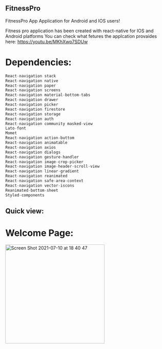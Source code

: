 ## FitnessPro
FitnessPro App Application for Android and IOS users!

Fitness pro application has been created with react-native for IOS and Android platforms
You can check what fetures the applcation provaides here: https://youtu.be/MKhXwp7SDUw

# Dependencies:
```javascript
React-navigation stack
React-navigation native
React-navigation paper
React-navigation screens
React-navigation material-bottom-tabs
React-navigation drawer
React-navigation picker
React-navigation firestore
React-navigation storage
React-navigation auth
React-navigation community masked-view
Lato-font
Momet
React-navigation action-buttom
React-navigation animatable
React-navigation axios
React-navigation dialogs
React-navigation gesture-handler
React-navigation image-crop-picker
React-navigation image-header-scroll-view
React-navigation linear-gradient
React-navigation reanimated
React-navigation safe-area-context
React-navigation vector-iscons
Reanimated-bottom-sheet
Styled-components
```

## Quick view:
# Welcome Page:
<img width="309" alt="Screen Shot 2021-07-10 at 18 40 47" src="https://user-images.githubusercontent.com/34807727/141013179-08ba0dd9-39e9-46f5-8c27-b2956c73bacf.png">


